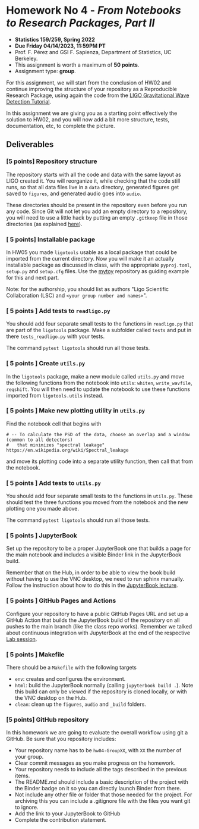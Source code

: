 # Homework No 4 - _From Notebooks to Research Packages, Part II_

* **Statistics 159/259, Spring 2022**
* **Due Friday 04/14/2023, 11:59PM PT**
* Prof. F. Pérez and GSI F. Sapienza, Department of Statistics, UC Berkeley.
* This assignment is worth a maximum of **50 points**.
* Assignment type: **group**.

For this assignment, we will start from the conclusion of HW02 and continue improving the structure of your repository as a Reproducible Research Package, using again the code from the [LIGO Gravitational Wave Detection Tutorial](https://github.com/losc-tutorial/LOSC_Event_tutorial).

In this assignment we are giving you as a starting point effectively the solution to HW02, and you will now add a bit more structure, tests, documentation, etc, to complete the picture.

## Deliverables

### [5 points] Repository structure

The repository starts with all the code and data with the same layout as LIGO created it. You will reorganize it, while checking that the code still runs, so that all data files live in a `data` directory, generated figures get saved to `figures`, and generated audio goes into `audio`.  

These directories should be present in the repository even before you run any code. Since Git will not let you add an empty directory to a repository, you will need to use a little hack by putting an empty `.gitkeep` file in those directories (as explained [here](https://www.theserverside.com/blog/Coffee-Talk-Java-News-Stories-and-Opinions/gitkeep-push-empty-folders-git-commit)). 

### [ 5 points] Installable package

In HW05 you made `ligotools` usable as a local package that could be imported from the current directory. Now you will make it an actually installable package as discussed in class, with the appropriate `pyproj.toml`, `setup.py` and `setup.cfg` files. Use the [mytoy](https://github.com/fperez/mytoy) repository as guiding example for this and next part.  

Note: for the authorship, you should list as authors "Ligo Scientific Collaboration (LSC) and `<your group number and names>`".

### [ 5 points ] Add tests to `readligo.py`

You should add four separate small tests to the functions in `readligo.py` that are part of the `ligotools` package.  Make a subfolder called `tests` and put in there `tests_readligo.py` with your tests. 

The command `pytest ligotools` should run all those tests.

### [ 5 points ] Create `utils.py`

In the `ligotools` package, make a new module called `utils.py` and move the following functions from the notebook into `utils`: `whiten`, `write_wavfile`, `reqshift`. You will then need to update the notebook to use these functions imported from `ligotools.utils` instead.

### [ 5 points ] Make new plotting utility in `utils.py`

Find the notebook cell that begins with

```
# -- To calculate the PSD of the data, choose an overlap and a window (common to all detectors)
#   that minimizes "spectral leakage" https://en.wikipedia.org/wiki/Spectral_leakage
```

and move its plotting code into a separate utility function, then call that from the notebook.

### [ 5 points ] Add tests to `utils.py`

You should add four separate small tests to the functions in `utils.py`. These should test the three functions you moved from the notebook and the new plotting one you made above.

The command `pytest ligotools` should run all those tests.

### [ 5 points ] JupyterBook

Set up the repository to be a proper JupyterBook one that builds a page for the main notebook and includes a visible Binder link in the JupyterBook build.

Remember that on the Hub, in order to be able to view the book build without having to use the VNC desktop, we need to run sphinx manually. Follow the instruction about how to do this in the [JupyterBook lecture](https://ucb-stat-159-s23.github.io/site/lectures/documentation/jupyter-book.html).


### [ 5 points ] GitHub Pages and Actions

Configure your repository to have a public GitHub Pages URL and set up a GitHub Action that builds the JupyterBook build of the repository on all pushes to the main branch (like the class repo works). Remember we talked about continuous integration with JupyterBook at the end of the respective [Lab session](https://ucb-stat-159-s23.github.io/site/lab/lab07/lab07.html).

### [ 5 points ] Makefile

There should be a `Makefile` with the following targets

- `env`: creates and configures the environment.
- `html`: build the JupyterBook normally (calling `jupyterbook build .`). Note this build can only be viewed if the repository is cloned locally, or with the VNC desktop on the Hub.
- `clean`: clean up the `figures`, `audio`  and `_build` folders.

### [5 points] GitHub repository

In this homework we are going to evaluate the overall workflow using git a GitHub. Be sure that you repository includes:

- Your repository name has to be `hw04-GroupXX`, with `XX` the number of your group.
- Clear commit messages as you make progress on the homework.
- Your repository needs to include all the tags described in the previous items.
- The README.md should include a basic description of the project with the Binder badge on it so you can directly launch Binder from there.
- Not include any other file or folder that those needed for the project. For archiving this you can include a .gitignore file with the files you want git to ignore.
- Add the link to your JupyterBook to GitHub 
- Complete the contribution statement. 

```python

```
